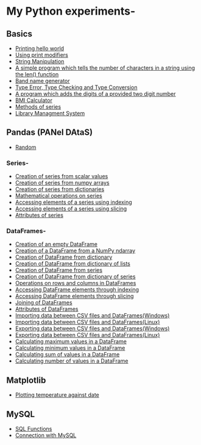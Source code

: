 # My Python experiments-

## Basics
* [Printing hello world](https://github.com/aniketrepo/python-feature-set/blob/main/com/Anike/100-days-of-coding/hello%20world.py)
* [Using print modifiers](https://github.com/aniketrepo/python-feature-set/blob/main/com/Anike/100-days-of-coding/using%20print%20modifiers.py)
* [String Manipulation](https://github.com/aniketrepo/python-feature-set/blob/main/com/Anike/100-days-of-coding/string%20manipulation.py)
* [A simple program which tells the number of characters in a string using the len() function](https://github.com/aniketrepo/python-feature-set/blob/main/com/Anike/100-days-of-coding/using%20the%20len%20function.py)
* [Band name generator](https://github.com/aniketrepo/python-feature-set/blob/main/com/Anike/100-days-of-coding/band%20name%20generator.py)
* [Type Error, Type Checking and Type Conversion](https://github.com/aniketrepo/python-feature-set/blob/main/com/Anike/100-days-of-coding/type%20error%2C%20type%20checking%20and%20type%20conversion.py)
* [A program which adds the digits of a provided two digit number](https://github.com/aniketrepo/python-feature-set/blob/main/com/Anike/100-days-of-coding/A%20program%20which%20adds%20the%20digits%20of%20a%20provided%20two%20digit%20number.py)
* [BMI Calculator](https://github.com/aniketrepo/python-feature-set/blob/main/com/Anike/100-days-of-coding/BMI%20Calculator.py)
* [Methods of series](https://github.com/aniketrepo/python-feature-set/blob/main/com/Anike/100-days-of-coding/string%20manipulation.py) 
* [Library Managment System](https://github.com/aniketrepo/python-feature-set/tree/main/com/Anike/lms)


## Pandas (PANel DAtaS)
* [Random](https://github.com/aniketrepo/python-feature-set/blob/main/com/Anike/pandas/BE.py)
### Series-
* [Creation of series from scalar values](https://github.com/aniketrepo/python-feature-set/blob/main/com/Anike/pandas/Creation%20of%20series%20from%20scalar%20values.py)
* [Creation of series from numpy arrays](https://github.com/aniketrepo/python-feature-set/blob/main/com/Anike/pandas/Creation%20of%20series%20from%20numpy%20arrays.py)
* [Creation of series from dictionaries](https://github.com/aniketrepo/python-feature-set/blob/main/com/Anike/pandas/Creation%20of%20series%20from%20dictionaries.py)
* [Mathematical operations on series](https://github.com/aniketrepo/python-feature-set/blob/main/com/Anike/pandas/Mathematical%20operations%20on%20series.py)
* [Accessing elements of a series using indexing](https://github.com/aniketrepo/python-feature-set/blob/main/com/Anike/pandas/Accessing%20elements%20of%20a%20series%20using%20indexing.py)
* [Accessing elements of a series using slicing](https://github.com/aniketrepo/python-feature-set/blob/main/com/Anike/pandas/Accessing%20elements%20of%20a%20series%20using%20slicing.py)
* [Attributes of series](https://github.com/aniketrepo/python-feature-set/blob/main/com/Anike/pandas/Attributes%20of%20series.py)
### DataFrames- 
* [Creation of an empty DataFrame](https://github.com/aniketrepo/python-feature-set/blob/main/com/Anike/pandas/Creation%20of%20an%20empty%20DataFrame.py)
* [Creation of a DataFrame from a NumPy ndarray](https://github.com/aniketrepo/python-feature-set/blob/main/com/Anike/pandas/Creation%20of%20a%20DataFrame%20from%20a%20NumPy%20ndarray.py)
* [Creation of DataFrame from dictionary](https://github.com/aniketrepo/python-feature-set/blob/main/com/Anike/pandas/Creation%20of%20DataFrame%20from%20dictionary.py)
* [Creation of DataFrame from dictionary of lists](https://github.com/aniketrepo/python-feature-set/blob/main/com/Anike/pandas/Creation%20of%20DataFrame%20from%20dictionary%20of%20lists.py)
* [Creation of DataFrame from series](https://github.com/aniketrepo/python-feature-set/blob/main/com/Anike/pandas/Creation%20of%20DataFrame%20from%20series.py)
* [Creation of DataFrame from dictionary of series](https://github.com/aniketrepo/python-feature-set/blob/main/com/Anike/pandas/Creation%20of%20DataFrame%20from%20dictionary%20of%20series.py)
* [Operations on rows and columns in DataFrames](https://github.com/aniketrepo/python-feature-set/blob/main/com/Anike/pandas/Operations%20on%20rows%20and%20columns%20in%20DataFrames.py)
* [Accessing DataFrame elements through indexing](https://github.com/aniketrepo/python-feature-set/blob/main/com/Anike/pandas/Accessing%20DataFrame%20elements%20through%20indexing.py)
* [Accessing DataFrame elements through slicing](https://github.com/aniketrepo/python-feature-set/blob/main/com/Anike/pandas/Accessing%20DataFrame%20elements%20through%20slicing.py)
* [Joining of DataFrames](https://github.com/aniketrepo/python-feature-set/blob/main/com/Anike/pandas/Joining%20of%20DataFrames.py)
* [Attributes of DataFrames](https://github.com/aniketrepo/python-feature-set/blob/main/com/Anike/pandas/Attributes%20of%20DataFrames.py)
* [Importing data between CSV files and DataFrames(Windows)]()
* [Importing data between CSV files and DataFrames(Linux)](https://github.com/aniketrepo/python-feature-set/blob/main/com/Anike/pandas/Importing%20data%20between%20CSV%20files%20and%20DataFrames(Linux).py)
* [Exporting data between CSV files and DataFrames(Windows)](https://github.com/aniketrepo/python-feature-set/blob/main/com/Anike/pandas/Exporting%20data%20between%20CSV%20files%20and%20DataFrames(Windows).py)
* [Exporting data between CSV files and DataFrames(Linux)](https://github.com/aniketrepo/python-feature-set/blob/main/com/Anike/pandas/Exporting%20data%20between%20CSV%20files%20and%20DataFrames(Linux).py)
* [Calculating maximum values in a DataFrame](https://github.com/aniketrepo/python-feature-set/blob/main/com/Anike/pandas/Calculating%20maximum%20values%20in%20a%20DataFrame.py)
* [Calculating minimum values in a DataFrame](https://github.com/aniketrepo/python-feature-set/blob/main/com/Anike/pandas/Calculating%20minimum%20values%20in%20a%20DataFrame.py)
* [Calculating sum of values in a DataFrame](https://github.com/aniketrepo/python-feature-set/blob/main/com/Anike/pandas/Calculating%20sum%20of%20values%20in%20a%20DataFrame.py)
* [Calculating number of values in a DataFrame](https://github.com/aniketrepo/python-feature-set/blob/main/com/Anike/pandas/Calculating%20number%20of%20values%20in%20a%20DataFrame.py)

## Matplotlib
* [Plotting temperature against date](https://github.com/aniketrepo/python-feature-set/blob/main/com/Anike/matplotlib/Plotting%20temperature%20against%20date.py)


## MySQL
* [SQL Functions](https://github.com/aniketrepo/python-feature-set/blob/main/com/Anike/db/sqls/sql-functions.md)
* [Connection with MySQL](https://github.com/aniketrepo/python-feature-set/blob/main/com/Anike/db/mysql/MySQLTest.py)
